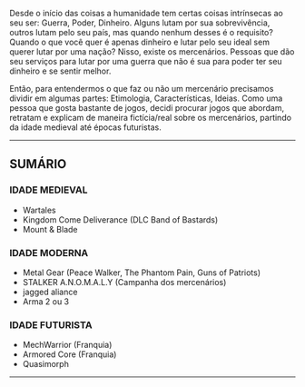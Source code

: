 
Desde o início das coisas a humanidade tem certas coisas intrínsecas ao seu ser: Guerra, Poder, Dinheiro. Alguns lutam por sua sobrevivência, outros lutam pelo seu país, mas quando nenhum desses é o requisito? Quando o que você quer é apenas dinheiro e lutar pelo seu ideal sem querer lutar por uma nação? Nisso, existe os mercenários. Pessoas que dão seu serviços para lutar por uma guerra que não é sua para poder ter seu dinheiro e se sentir melhor. 

Então, para entendermos o que faz ou não um mercenário precisamos dividir em algumas partes: Etimologia, Características, Ideias. Como uma pessoa que gosta bastante de jogos, decidi procurar jogos que abordam, retratam e explicam de maneira fictícia/real sobre os mercenários, partindo da idade medieval até épocas futuristas. 

----

## SUMÁRIO

### IDADE MEDIEVAL
- Wartales
- Kingdom Come Deliverance (DLC Band of Bastards)
- Mount & Blade

### IDADE MODERNA 
- Metal Gear (Peace Walker, The Phantom Pain, Guns of Patriots)
- STALKER A.N.O.M.A.L.Y (Campanha dos mercenários)
- jagged aliance 
- Arma 2 ou 3 

### IDADE FUTURISTA 
- MechWarrior (Franquia)
- Armored Core (Franquia)
- Quasimorph 

---

